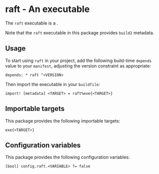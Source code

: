 # raft - An executable

The `raft` executable is a <SUMMARY-OF-FUNCTIONALITY>.

Note that the `raft` executable in this package provides `build2` metadata.


## Usage

To start using `raft` in your project, add the following build-time
`depends` value to your `manifest`, adjusting the version constraint as
appropriate:

```
depends: * raft ^<VERSION>
```

Then import the executable in your `buildfile`:

```
import! [metadata] <TARGET> = raft%exe{<TARGET>}
```


## Importable targets

This package provides the following importable targets:

```
exe{<TARGET>}
```

<DESCRIPTION-OF-IMPORTABLE-TARGETS>


## Configuration variables

This package provides the following configuration variables:

```
[bool] config.raft.<VARIABLE> ?= false
```

<DESCRIPTION-OF-CONFIG-VARIABLES>
